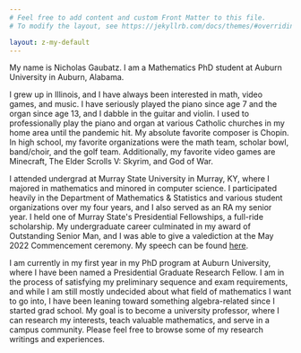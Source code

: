 ```yaml
---
# Feel free to add content and custom Front Matter to this file.
# To modify the layout, see https://jekyllrb.com/docs/themes/#overriding-theme-defaults

layout: z-my-default
---
```


My name is Nicholas Gaubatz. I am a Mathematics PhD student at Auburn University in Auburn, Alabama.

I grew up in Illinois, and I have always been interested in math, video games, and music. I have seriously played the piano since age 7 and the organ since age 13, and I dabble in the guitar and violin. I used to professionally play the piano and organ at various Catholic churches in my home area until the pandemic hit. My absolute favorite composer is Chopin. In high school, my favorite organizations were the math team, scholar bowl, band/choir, and the golf team. Additionally, my favorite video games are Minecraft, The Elder Scrolls V: Skyrim, and God of War.

I attended undergrad at Murray State University in Murray, KY, where I majored in mathematics and minored in computer science. I participated heavily in the Department of Mathematics & Statistics and various student organizations over my four years, and I also served as an RA my senior year. I held one of Murray State's Presidential Fellowships, a full-ride scholarship. My undergraduate career culminated in my award of Outstanding Senior Man, and I was able to give a valediction at the May 2022 Commencement ceremony. My speech can be found [here](https://youtu.be/M40MNKYKpEc?t=2769).

I am currently in my first year in my PhD program at Auburn University, where I have been named a Presidential Graduate Research Fellow. I am in the process of satisfying my preliminary sequence and exam requirements, and while I am still mostly undecided about what field of mathematics I want to go into, I have been leaning toward something algebra-related since I started grad school. My goal is to become a university professor, where I can research my interests, teach valuable mathematics, and serve in a campus community. Please feel free to browse some of my research writings and experiences.